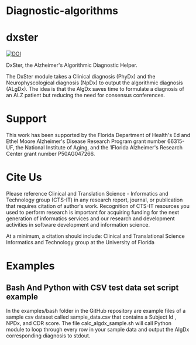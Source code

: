 # Diagnostic-algorithms

# dxster
[![DOI](https://zenodo.org/badge/63183236.svg)](https://zenodo.org/badge/latestdoi/63183236)

DxSter, the Alzheimer's Algorithmic Diagnostic Helper.

The DxSter module takes a Clinical diagnosis (PhyDx) and the Neurophyscological diagnosis (NpDx) to output the algorithmic diagnosis (ALgDx). The idea is that the AlgDx saves time to formulate a diagnosis of an ALZ patient but  reducing the need for consensus conferences.

# Support
This work has been supported by the Florida Department of Health's Ed and Ethel Moore Alzheimer's Disease Research Program grant number 66315-UF, the National Institute of Aging, and the 1Florida Alzheimer's Research Center grant number P50AG047266.

# Cite Us
Please reference Clinical and Translation Science - Informatics and Technology group (CTS-IT) in any research report, journal, or publication that requires citation of author's work. Recognition of CTS-IT resources you used to perform research is important for acquiring funding for the next generation of informatics services and our research and development activities in software development and information science.

At a minimum, a citation should include: Clinical and Translational Science Informatics and Technology group at the University of Florida

# Examples

## Bash And Python with CSV test data set script example
In the examples/bash folder in the GitHub repository are example files of a sample csv dataset called sample_data.csv that contains a Subject Id , NPDx, and CDR score. The file calc_algdx_sample.sh will call Python module to loop through every row in your sample data and output the AlgDx corresponding diagnosis to stdout.















